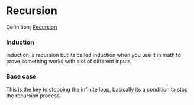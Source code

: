 # Recursion

Definition; [Recursion](recursion.md)

### Induction
Induction is recursion but its called induction when you use it in math to prove something works with alot of different inputs.

### Base case
This is the key to stopping the infinite loop, basically its a condition to stop the recursion process. 
